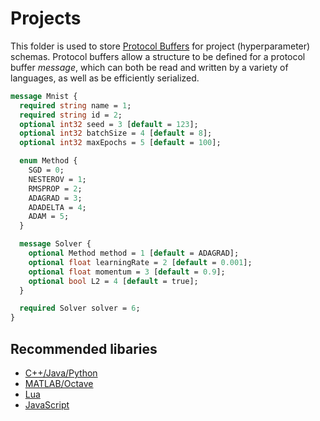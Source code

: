 # Projects

This folder is used to store [Protocol Buffers](https://developers.google.com/protocol-buffers/) for project (hyperparameter) schemas. Protocol buffers allow a structure to be defined for a protocol buffer *message*, which can both be read and written by a variety of languages, as well as be efficiently serialized.

```protobuf
message Mnist {
  required string name = 1;
  required string id = 2;
  optional int32 seed = 3 [default = 123];
  optional int32 batchSize = 4 [default = 8];
  optional int32 maxEpochs = 5 [default = 100];

  enum Method {
    SGD = 0;
    NESTEROV = 1;
    RMSPROP = 2;
    ADAGRAD = 3;
    ADADELTA = 4;
    ADAM = 5;
  }

  message Solver {
    optional Method method = 1 [default = ADAGRAD];
    optional float learningRate = 2 [default = 0.001];
    optional float momentum = 3 [default = 0.9];
    optional bool L2 = 4 [default = true];
  }

  required Solver solver = 6;
}
```

## Recommended libaries

- [C++/Java/Python](https://github.com/google/protobuf)
- [MATLAB/Octave](https://github.com/elap/protobuf-matlab)
- [Lua](https://github.com/starwing/lua-protobuf)
- [JavaScript](https://github.com/dcodeIO/ProtoBuf.js)
